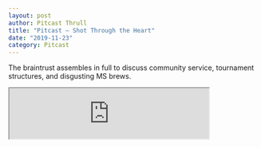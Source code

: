```yaml
---
layout: post
author: Pitcast Thrull
title: "Pitcast – Shot Through the Heart"
date: "2019-11-23"
category: Pitcast
---
```


The braintrust assembles in full to discuss community service, tournament structures, and disgusting MS brews.

<iframe src="https://anchor.fm/pitcast/embed/episodes/Shot-Through-the-Heart-e95amq" height="102px" width="400px"></iframe>
